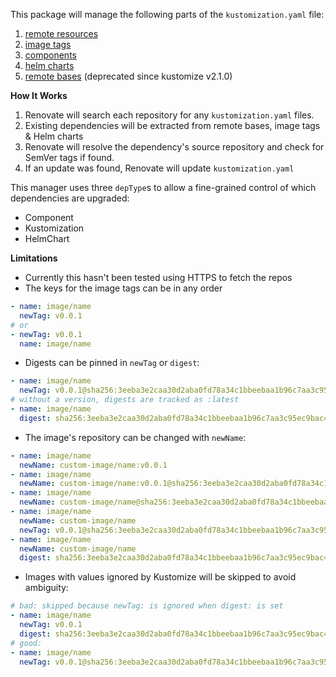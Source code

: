This package will manage the following parts of the `kustomization.yaml` file:

1. [remote resources](https://github.com/kubernetes-sigs/kustomize/blob/master/examples/remoteBuild.md)
2. [image tags](https://github.com/kubernetes-sigs/kustomize/blob/master/examples/image.md)
3. [components](https://github.com/kubernetes-sigs/kustomize/blob/master/examples/components.md)
4. [helm charts](https://github.com/kubernetes-sigs/kustomize/blob/master/examples/chart.md)
5. [remote bases](https://github.com/kubernetes-sigs/kustomize/blob/master/examples/remoteBuild.md) (deprecated since kustomize v2.1.0)

**How It Works**

1. Renovate will search each repository for any `kustomization.yaml` files.
2. Existing dependencies will be extracted from remote bases, image tags & Helm charts
3. Renovate will resolve the dependency's source repository and check for SemVer tags if found.
4. If an update was found, Renovate will update `kustomization.yaml`

This manager uses three `depType`s to allow a fine-grained control of which dependencies are upgraded:

- Component
- Kustomization
- HelmChart

**Limitations**

- Currently this hasn't been tested using HTTPS to fetch the repos
- The keys for the image tags can be in any order

```yaml
- name: image/name
  newTag: v0.0.1
# or
- newTag: v0.0.1
  name: image/name
```

- Digests can be pinned in `newTag` or `digest`:

```yaml
- name: image/name
  newTag: v0.0.1@sha256:3eeba3e2caa30d2aba0fd78a34c1bbeebaa1b96c7aa3c95ec9bac44163c5ca4f
# without a version, digests are tracked as :latest
- name: image/name
  digest: sha256:3eeba3e2caa30d2aba0fd78a34c1bbeebaa1b96c7aa3c95ec9bac44163c5ca4f
```

- The image's repository can be changed with `newName`:

```yaml
- name: image/name
  newName: custom-image/name:v0.0.1
- name: image/name
  newName: custom-image/name:v0.0.1@sha256:3eeba3e2caa30d2aba0fd78a34c1bbeebaa1b96c7aa3c95ec9bac44163c5ca4f
- name: image/name
  newName: custom-image/name@sha256:3eeba3e2caa30d2aba0fd78a34c1bbeebaa1b96c7aa3c95ec9bac44163c5ca4f
- name: image/name
  newName: custom-image/name
  newTag: v0.0.1@sha256:3eeba3e2caa30d2aba0fd78a34c1bbeebaa1b96c7aa3c95ec9bac44163c5ca4f
- name: image/name
  newName: custom-image/name
  digest: sha256:3eeba3e2caa30d2aba0fd78a34c1bbeebaa1b96c7aa3c95ec9bac44163c5ca4f
```

- Images with values ignored by Kustomize will be skipped to avoid ambiguity:

```yaml
# bad: skipped because newTag: is ignored when digest: is set
- name: image/name
  newTag: v0.0.1
  digest: sha256:3eeba3e2caa30d2aba0fd78a34c1bbeebaa1b96c7aa3c95ec9bac44163c5ca4f
# good:
- name: image/name
  newTag: v0.0.1@sha256:3eeba3e2caa30d2aba0fd78a34c1bbeebaa1b96c7aa3c95ec9bac44163c5ca4f
```
